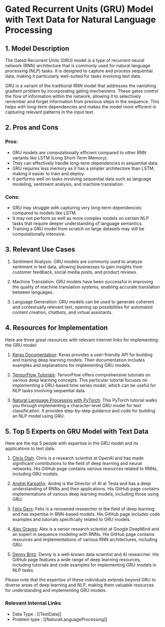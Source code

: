# Gated Recurrent Units (GRU) Model with Text Data for Natural Language Processing

## 1. Model Description
The Gated Recurrent Units (GRU) model is a type of recurrent neural network (RNN) architecture that is commonly used for natural language processing (NLP) tasks. It is designed to capture and process sequential data, making it particularly well-suited for tasks involving text data. 

GRU is a variant of the traditional RNN model that addresses the vanishing gradient problem by incorporating gating mechanisms. These gates control the flow of information within the network, allowing it to selectively remember and forget information from previous steps in the sequence. This helps with long-term dependencies and makes the model more efficient in capturing relevant patterns in the input text.

## 2. Pros and Cons

### Pros:
- GRU models are computationally efficient compared to other RNN variants like LSTM (Long Short-Term Memory).
- They can effectively handle long-term dependencies in sequential data.
- GRU requires less memory as it has a simpler architecture than LSTM, making it easier to train and deploy.
- It performs well on tasks involving sequential data such as language modeling, sentiment analysis, and machine translation.

### Cons:
- GRU may struggle with capturing very long-term dependencies compared to models like LSTM.
- It may not perform as well as more complex models on certain NLP tasks that require deeper understanding of language semantics.
- Training a GRU model from scratch on large datasets may still be computationally intensive.

## 3. Relevant Use Cases
1. Sentiment Analysis: GRU models are commonly used to analyze sentiment in text data, allowing businesses to gain insights from customer feedback, social media posts, and product reviews.

2. Machine Translation: GRU models have been successful in improving the quality of machine translation systems, enabling accurate translation between languages.

3. Language Generation: GRU models can be used to generate coherent and contextually relevant text, opening up possibilities for automated content creation, chatbots, and virtual assistants.

## 4. Resources for Implementation

Here are three great resources with relevant internet links for implementing the GRU model:

1. [Keras Documentation](https://keras.io/api/layers/recurrent_layers/gru/): Keras provides a user-friendly API for building and training deep learning models. Their documentation includes examples and explanations for implementing GRU models.

2. [TensorFlow Tutorials](https://www.tensorflow.org/tutorials/structured_data/time_series#example_using_gru): TensorFlow offers comprehensive tutorials on various deep learning concepts. This particular tutorial focuses on implementing a GRU-based time series model, which can be useful for NLP tasks involving sequential data.

3. [Natural Language Processing with PyTorch](https://pytorch.org/tutorials/intermediate/char_rnn_classification_tutorial.html): This PyTorch tutorial walks you through implementing a character-level GRU model for text classification. It provides step-by-step guidance and code for building an NLP model using GRU.

## 5. Top 5 Experts on GRU Model with Text Data

Here are the top 5 people with expertise in the GRU model and its applications to text data:

1. [Chris Olah](https://github.com/chrisrm): Chris is a research scientist at OpenAI and has made significant contributions to the field of deep learning and neural networks. His GitHub page contains various resources related to RNNs, including GRU models.

2. [Andrej Karpathy](https://github.com/karpathy): Andrej is the Director of AI at Tesla and has a deep understanding of RNNs and their applications. His GitHub page contains implementations of various deep learning models, including those using GRU.

3. [Felix Gers](https://github.com/fgers): Felix is a renowned researcher in the field of deep learning and has expertise in RNN-based models. His GitHub page includes code examples and tutorials specifically related to GRU models.

4. [Alex Graves](https://github.com/alexgraves): Alex is a senior research scientist at Google DeepMind and an expert in sequence modeling with RNNs. His GitHub page contains resources and implementations of various RNN architectures, including GRU.

5. [Denny Britz](https://github.com/dennybritz): Denny is a well-known data scientist and AI researcher. His GitHub page features a wide range of deep learning resources, including tutorials and code examples for implementing GRU models in NLP tasks.

Please note that the expertise of these individuals extends beyond GRU to diverse areas of deep learning and NLP, making them valuable resources for understanding and implementing GRU models.


 ### Relevant Internal Links
- Data Type : [[TextData]]
- Problem type : [[NaturalLanguageProcessing]]
